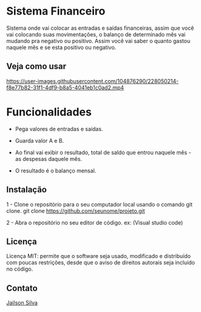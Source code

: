 # Sistema Financeiro
<P>  
  Sistema onde vai colocar as entradas e saídas financeiras, assim que você vai colocando suas movimentações, o balanço de determinado mês vai mudando pra negativo ou       positivo.
  Assim você vai saber o quanto gastou naquele mês e se esta positivo ou negativo.
</p>


## Veja como usar
 
https://user-images.githubusercontent.com/104876290/228050214-f8e77b82-31f1-4df9-b8a5-4041eb1c0ad2.mp4


<h1>Funcionalidades</h1>
<p>
  
  - Pega valores de entradas e saídas.
  
  - Guarda valor A e B.
  
  - Ao final vai exibir o resultado, total de saldo que entrou naquele mês - as despesas daquele mês. 
  
  - O resultado é o balanço mensal.
</p>

## Instalação

1 - Clone o repositório para o seu computador local usando o comando git clone.
    git clone https://github.com/seunome/projeto.git
    
2 - Abra o repositório no seu editor de código. ex: (Visual studio code)


## Licença

Licença MIT: permite que o software seja usado, modificado e distribuído com poucas restrições, desde que o aviso de direitos autorais seja incluído no código.


## Contato

<a href="https://www.linkedin.com/in/jailsondev-front-end/">Jailson Silva</a>
